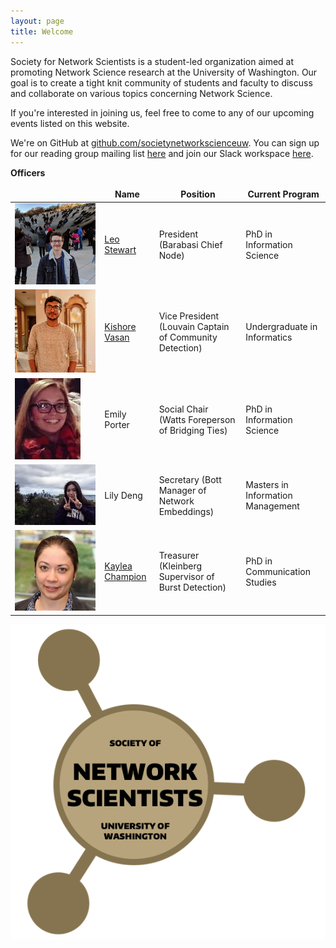 ```yaml
---
layout: page
title: Welcome
---
```

<style>
<!-- CSS for the officers table -->
    .headshot {
        width: 100%;
        height: auto;
        max-width: 100;
    }
    table, th, td {
        border: 0px;
    }  
</style>
Society for Network Scientists is a student-led organization aimed at promoting Network Science research at the University of Washington. Our goal is to create a tight knit community of students and faculty to discuss and collaborate on various topics concerning Network Science.

If you're interested in joining us, feel free to come to any of our upcoming events listed on this website.

We're on GitHub at [github.com/societynetworkscienceuw](https://github.com/societynetworkscienceuw).
You can sign up for our reading group mailing list [here](http://mailman11.u.washington.edu/mailman/listinfo/social_networks_reading_group) and join our Slack workspace [here](https://join.slack.com/t/uw-sns/signup).

**Officers**

|| Name | Position | Current Program |
|------|------|---------|---------|
| <img src="./officers/leo.jpg" class="headshot" alt="Leo's headshot"> | [Leo Stewart](https://leostewart.weebly.com/) | President (Barabasi Chief Node) | PhD in Information Science |
| <img src="./officers/kishore.jpg" class="headshot" alt="Kishore's headshot"> | [Kishore Vasan](https://kishorevasan.me) | Vice President (Louvain Captain of Community Detection) | Undergraduate in Informatics |
| <img src="./officers/emily.jpg" class="headshot" alt="Emily's headshot">  | Emily Porter | Social Chair (Watts Foreperson of Bridging Ties) | PhD in Information Science
| <img src="./officers/lily.jpg" class="headshot" alt="Lily's headshot"> | Lily Deng | Secretary (Bott Manager of Network Embeddings) | Masters in Information Management |
| <img src="./officers/kaylea.jpeg" class="headshot" alt="Kaylea's headshot">  | [Kaylea Champion](http://www.kayleachampion.com) | Treasurer (Kleinberg Supervisor of Burst Detection) | PhD in Communication Studies |

![](./assets/img/sns_logo.png)
